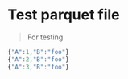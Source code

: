 Test parquet file
===

> For testing

```js
{"A":1,"B":"foo"}
{"A":2,"B":"foo"}
{"A":3,"B":"foo"}
```
